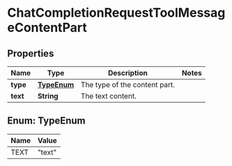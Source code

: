 

# ChatCompletionRequestToolMessageContentPart


## Properties

| Name | Type | Description | Notes |
|------------ | ------------- | ------------- | -------------|
|**type** | [**TypeEnum**](#TypeEnum) | The type of the content part. |  |
|**text** | **String** | The text content. |  |



## Enum: TypeEnum

| Name | Value |
|---- | -----|
| TEXT | &quot;text&quot; |



